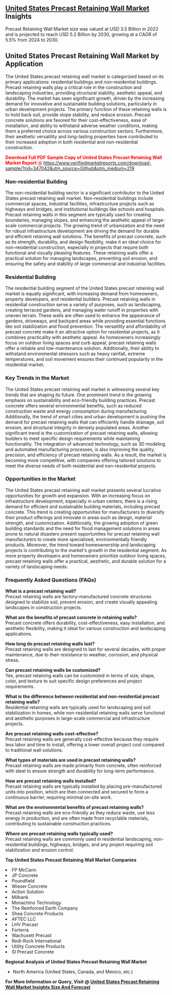 <h2><a href="https://www.verifiedmarketreports.com/download-sample/?rid=347042&amp;utm_source=Github&amp;utm_medium=219" target="_blank">United States Precast Retaining Wall Market</a> Insights</h2><p>Precast Retaining Wall Market size was valued at USD 3.5 Billion in 2022 and is projected to reach USD 5.2 Billion by 2030, growing at a CAGR of 5.5% from 2024 to 2030.</p><p> <h2>United States Precast Retaining Wall Market by Application</h2> <p>The United States precast retaining wall market is categorized based on its primary applications: residential buildings and non-residential buildings. Precast retaining walls play a critical role in the construction and landscaping industries, providing structural stability, aesthetic appeal, and durability. The market has seen significant growth, driven by the increasing demand for innovative and sustainable building solutions, particularly in urban development projects. The primary function of these retaining walls is to hold back soil, provide slope stability, and reduce erosion. Precast concrete solutions are favored for their cost-effectiveness, ease of installation, and ability to withstand adverse weather conditions, making them a preferred choice across various construction sectors. Furthermore, their aesthetic versatility and long-lasting properties have contributed to their increased adoption in both residential and non-residential construction. <p><span class=""><span style="color: #ff0000;"><strong>Download Full PDF Sample Copy of United States Precast Retaining Wall Market Report</strong> @ </span><a href="https://www.verifiedmarketreports.com/download-sample/?rid=347042&amp;utm_source=Github&amp;utm_medium=219" target="_blank">https://www.verifiedmarketreports.com/download-sample/?rid=347042&amp;utm_source=Github&amp;utm_medium=219</a></span></p> <h3>Non-residential Building</h3> <p>The non-residential building sector is a significant contributor to the United States precast retaining wall market. Non-residential buildings include commercial spaces, industrial facilities, infrastructure projects such as highways and bridges, and institutional buildings like schools and hospitals. Precast retaining walls in this segment are typically used for creating boundaries, managing slopes, and enhancing the aesthetic appeal of large-scale commercial projects. The growing trend of urbanization and the need for robust infrastructure development are driving the demand for durable and efficient retaining wall solutions. The benefits of precast concrete, such as its strength, durability, and design flexibility, make it an ideal choice for non-residential construction, especially in projects that require both functional and visually pleasing features. These retaining walls offer a practical solution for managing landscapes, preventing soil erosion, and ensuring the safety and stability of large commercial and industrial facilities.</p> <h3>Residential Building</h3> <p>The residential building segment of the United States precast retaining wall market is equally significant, with increasing demand from homeowners, property developers, and residential builders. Precast retaining walls in residential construction serve a variety of purposes, such as landscaping, creating terraced gardens, and managing water runoff in properties with uneven terrain. These walls are often used to enhance the appearance of gardens, driveways, and backyard areas while providing essential functions like soil stabilization and flood prevention. The versatility and affordability of precast concrete make it an attractive option for residential projects, as it combines practicality with aesthetic appeal. As homeowners increasingly focus on outdoor living spaces and curb appeal, precast retaining walls offer a reliable and low-maintenance solution. Additionally, their ability to withstand environmental stressors such as heavy rainfall, extreme temperatures, and soil movement ensures their continued popularity in the residential market.</p> <h3>Key Trends in the Market</h3> <p>The United States precast retaining wall market is witnessing several key trends that are shaping its future. One prominent trend is the growing emphasis on sustainability and eco-friendly building practices. Precast concrete offers several environmental benefits, such as reduced construction waste and energy consumption during manufacturing. Additionally, the trend of smart cities and urban development is pushing the demand for precast retaining walls that can efficiently handle drainage, soil erosion, and structural integrity in densely populated areas. Another significant trend is the customization of precast retaining walls, allowing builders to meet specific design requirements while maintaining functionality. The integration of advanced technology, such as 3D modeling and automated manufacturing processes, is also improving the quality, precision, and efficiency of precast retaining walls. As a result, the market is becoming more competitive, with companies offering tailored solutions to meet the diverse needs of both residential and non-residential projects.</p> <h3>Opportunities in the Market</h3> <p>The United States precast retaining wall market presents several lucrative opportunities for growth and expansion. With an increasing focus on infrastructure development, especially in urban centers, there is a rising demand for efficient and sustainable building materials, including precast concrete. This trend is creating opportunities for manufacturers to diversify their product offerings and innovate in areas such as design, material strength, and customization. Additionally, the growing adoption of green building standards and the need for flood management solutions in areas prone to natural disasters present opportunities for precast retaining wall manufacturers to create more specialized, environmentally friendly products. Moreover, the trend toward homeownership and landscaping projects is contributing to the market's growth in the residential segment. As more property developers and homeowners prioritize outdoor living spaces, precast retaining walls offer a practical, aesthetic, and durable solution for a variety of landscaping needs.</p> <h3>Frequently Asked Questions (FAQs)</h3> <p><strong>What is a precast retaining wall?</strong><br>Precast retaining walls are factory-manufactured concrete structures designed to stabilize soil, prevent erosion, and create visually appealing landscapes in construction projects.</p> <p><strong>What are the benefits of precast concrete in retaining walls?</strong><br>Precast concrete offers durability, cost-effectiveness, easy installation, and aesthetic flexibility, making it ideal for various construction and landscaping applications.</p> <p><strong>How long do precast retaining walls last?</strong><br>Precast retaining walls are designed to last for several decades, with proper maintenance, due to their resistance to weather, corrosion, and physical stress.</p> <p><strong>Can precast retaining walls be customized?</strong><br>Yes, precast retaining walls can be customized in terms of size, shape, color, and texture to suit specific design preferences and project requirements.</p> <p><strong>What is the difference between residential and non-residential precast retaining walls?</strong><br>Residential retaining walls are typically used for landscaping and soil stabilization in homes, while non-residential retaining walls serve functional and aesthetic purposes in large-scale commercial and infrastructure projects.</p> <p><strong>Are precast retaining walls cost-effective?</strong><br>Precast retaining walls are generally cost-effective because they require less labor and time to install, offering a lower overall project cost compared to traditional wall solutions.</p> <p><strong>What types of materials are used in precast retaining walls?</strong><br>Precast retaining walls are made primarily from concrete, often reinforced with steel to ensure strength and durability for long-term performance.</p> <p><strong>How are precast retaining walls installed?</strong><br>Precast retaining walls are typically installed by placing pre-manufactured units into position, which are then connected and secured to form a continuous barrier, requiring minimal on-site work.</p> <p><strong>What are the environmental benefits of precast retaining walls?</strong><br>Precast retaining walls are eco-friendly as they reduce waste, use less energy in production, and are often made from recyclable materials, contributing to sustainable construction practices.</p> <p><strong>Where are precast retaining walls typically used?</strong><br>Precast retaining walls are commonly used in residential landscaping, non-residential buildings, highways, bridges, and any project requiring soil stabilization and erosion control.</p> </p><p><strong>Top United States Precast Retaining Wall Market Companies</strong></p><div data-test-id=""><p><li>FP McCann</li><li> JP Concrete</li><li> Poundfield</li><li> Wieser Concrete</li><li> Action Solution</li><li> Milbank</li><li> Monachino Technology</li><li> The Reinforced Earth Company</li><li> Shea Concrete Products</li><li> AFTEC LLC</li><li> LHV Precast</li><li> Forterra</li><li> Wachusett Precast</li><li> Redi-Rock International</li><li> Utility Concrete Products</li><li> SI Precast Concrete</li></p><div><strong>Regional Analysis of&nbsp;United States Precast Retaining Wall Market</strong></div><ul><li dir="ltr"><p dir="ltr">North America&nbsp;(United States, Canada, and Mexico, etc.)</p></li></ul><p><strong>For More Information or Query, Visit @&nbsp;</strong><strong><a href="https://www.verifiedmarketreports.com/product/precast-retaining-wall-market/?utm_source=Github&amp;utm_medium=219" target="_blank">United States Precast Retaining Wall Market Insights Size And Forecast</a></strong></p></div>
